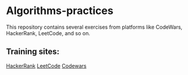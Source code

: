 # Algorithms-practices

This repository contains several exercises from platforms like CodeWars, HackerRank, LeetCode, and so on.

## Training sites:

[HackerRank](http://hackerrank.com/)
[LeetCode](https://leetcode.com/)
[Codewars](http://www.codewars.com/)
